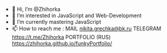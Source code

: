 - 👋 Hi, I’m @Zhihorka
- 👀 I’m interested in JavaScript and Web-Development
- 🌱 I’m currently mastering JavaScript
- 📫 How to reach me :
    MAIL
       nikita.grechka@bk.ru
    TELEGRAM
        https://t.me/Zhihorka
    PORTFOLIO (RUS)
        https://zhihorka.github.io/funkyPortfolio/



